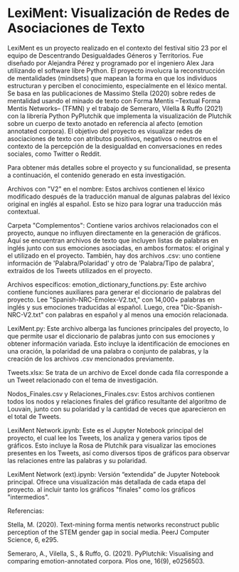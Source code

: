 # LexiMent: Visualización de Redes de Asociaciones de Texto

LexiMent es un proyecto realizado en el contexto del festival sitio 23 por el equipo de Descentrando Desigualdades Géneros y Territorios. Fue diseñado por Alejandra Pérez y programado por el ingeniero Alex Jara utilizando el software libre Python. El proyecto involucra la reconstrucción de mentalidades (mindsets) que mapean la forma en que los individuos estructuran y perciben el conocimiento, especialmente en el léxico mental. Se basa en las publicaciones de Massimo Stella (2020) sobre redes de mentalidad usando el minado de texto con Forma Mentis –Textual Forma Mentis Networks– (TFMN) y el trabajo de Semeraro, Vilella & Ruffo (2021) con la librería Python PyPlutchik que implementa la visualización de Plutchik sobre un cuerpo de texto anotado en referencia al afecto (emotion annotated corpora). El objetivo del proyecto es visualizar redes de asociaciones de texto con atributos positivos, negativos o neutros en el contexto de la percepción de la desigualdad en conversaciones en redes sociales, como Twitter o Reddit.

Para obtener más detalles sobre el proyecto y su funcionalidad, se presenta a continuación, el contenido generado en esta investigación.

Archivos con "V2" en el nombre: Estos archivos contienen el léxico modificado después de la traducción manual de algunas palabras del léxico original en inglés al español. Esto se hizo para lograr una traducción más contextual.

Carpeta "Complementos": Contiene varios archivos relacionados con el proyecto, aunque no influyen directamente en la generación de gráficos. Aquí se encuentran archivos de texto que incluyen listas de palabras en inglés junto con sus emociones asociadas, en ambos formatos: el original y el utilizado en el proyecto. También, hay dos archivos .csv: uno contiene información de 'Palabra/Polaridad' y otro de 'Palabra/Tipo de palabra', extraídos de los Tweets utilizados en el proyecto.

Archivos específicos:
emotion_dictionary_functions.py: Este archivo contiene funciones auxiliares para generar el diccionario de palabras del proyecto. Lee "Spanish-NRC-Emolex-V2.txt," con 14,000+ palabras en inglés y sus emociones traducidas al español. Luego, crea "Dic-Spanish-NRC-V2.txt" con palabras en español y al menos una emoción relacionada.

LexiMent.py: Este archivo alberga las funciones principales del proyecto, lo que permite usar el diccionario de palabras junto con sus emociones y obtener información variada. Esto incluye la identificación de emociones en una oración, la polaridad de una palabra o conjunto de palabras, y la creación de los archivos .csv mencionados previamente.

Tweets.xlsx: Se trata de un archivo de Excel donde cada fila corresponde a un Tweet relacionado con el tema de investigación.

Nodos_Finales.csv y Relaciones_Finales.csv: Estos archivos contienen todos los nodos y relaciones finales del gráfico resultante del algoritmo de Louvain, junto con su polaridad y la cantidad de veces que aparecieron en el total de Tweets.

LexiMent Network.ipynb: Este es el Jupyter Notebook principal del proyecto, el cual lee los Tweets, los analiza y genera varios tipos de gráficos. Esto incluye la Rosa de Plutchik para visualizar las emociones presentes en los Tweets, así como diversos tipos de gráficos para observar las relaciones entre las palabras y su polaridad.

LexiMent Network (ext).ipynb: Versión “extendida” de Jupyter Notebook principal. Ofrece una visualización más detallada de cada etapa del proyecto. al incluir tanto los gráficos "finales" como los gráficos "intermedios".


Referencias:

Stella, M. (2020). Text-mining forma mentis networks reconstruct public perception of the STEM gender gap in social media. PeerJ Computer Science, 6, e295.

Semeraro, A., Vilella, S., & Ruffo, G. (2021). PyPlutchik: Visualising and comparing emotion-annotated corpora. Plos one, 16(9), e0256503.
